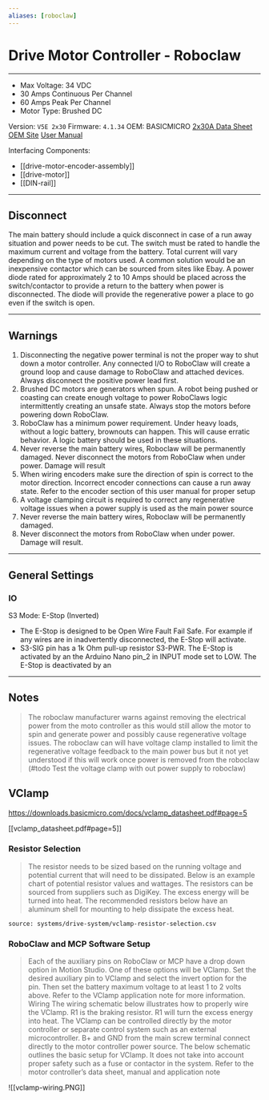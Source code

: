 ```yaml
---
aliases: [roboclaw]
---
```


# Drive Motor Controller - Roboclaw

---
- Max Voltage: 34 VDC
- 30 Amps Continuous Per Channel
- 60 Amps Peak Per Channel
- Motor Type: Brushed DC

Version: `V5E 2x30`
Firmware: `4.1.34`
OEM: BASICMICRO
[2x30A Data Sheet](https://downloads.basicmicro.com/docs/roboclaw_datasheet_2x30A.pdf)
[OEM Site](https://www.basicmicro.com/RoboClaw-2x30A-Motor-Controller_p_9.html)
[User Manual](https://downloads.basicmicro.com/docs/roboclaw_user_manual.pdf)

Interfacing Components:
- [[drive-motor-encoder-assembly]]
- [[drive-motor]]
- [[DIN-rail]]



---
## Disconnect 

The main battery should include a quick disconnect in case of a run away situation and power needs to be cut. The switch  must be rated to handle the maximum current and voltage from the battery. Total current will vary depending on the type of motors used. A common solution would be an inexpensive contactor which can be sourced from sites like Ebay.  A power diode rated for approximately 2 to 10 Amps should be placed across the switch/contactor to provide a return to the battery when power is disconnected. The diode will provide the regenerative power a place to go even if the switch is open.

---

## Warnings
1. Disconnecting the negative power terminal is not the proper way to shut down a motor controller. Any connected I/O to RoboClaw will create a ground loop and cause damage to RoboClaw and attached devices. Always disconnect the positive power lead first.
2. Brushed DC motors are generators when spun. A robot being pushed or coasting can create enough voltage to power RoboClaws logic intermittently creating an unsafe state. Always stop the motors before powering down RoboClaw.
3. RoboClaw has a minimum power requirement. Under heavy loads, without a logic battery, brownouts can happen. This will cause erratic behavior. A logic battery should be used in these situations.
4. Never reverse the main battery wires, Roboclaw will be permanently damaged. Never disconnect the motors from RoboClaw when under power. Damage will result
5. When wiring encoders make sure the direction of spin is correct to the motor direction. Incorrect encoder connections can cause a run away state. Refer to the encoder section of this user manual for proper setup
6.  A voltage clamping circuit is required to correct any regenerative voltage issues when a power supply is used as the main power source
7.  Never reverse the main battery wires, Roboclaw will be permanently damaged. 
8.  Never disconnect the motors from RoboClaw when under power. Damage will result.

---

## General Settings
### IO
S3 Mode: E-Stop (Inverted)
- The E-Stop is designed to be Open Wire Fault Fail Safe. For example if any wires are in inadvertently disconnected, the E-Stop will activate.
- S3-SIG pin has a 1k Ohm pull-up resistor S3-PWR. The E-Stop is activated by an the Arduino Nano pin_2 in INPUT mode set to LOW. The E-Stop is deactivated by an 

---

## Notes

>The roboclaw manufacturer warns against removing the electrical power from the moto controller as this would still allow the motor to spin and generate power and possibly cause regenerative voltage issues. The roboclaw can will have voltage clamp installed to limit the regenerative voltage feedback to the main power bus but it not yet understood if this will work once power is removed from the roboclaw (#todo Test the voltage clamp with out power supply to roboclaw)

## VClamp
https://downloads.basicmicro.com/docs/vclamp_datasheet.pdf#page=5

[[vclamp_datasheet.pdf#page=5]]

### Resistor Selection
>The resistor needs to be sized based on the running voltage and potential current that will need to be dissipated. Below is  an example chart of potential resistor values and wattages. The resistors can be sourced from suppliers such as DigiKey. The excess energy will be turned into heat. The recommended resistors below have an aluminum shell for mounting to  help dissipate the excess heat.

```csvtable
source: systems/drive-system/vclamp-resistor-selection.csv
```
###  RoboClaw and MCP Software Setup  
> Each of the auxiliary pins on RoboClaw or MCP have a drop down option in Motion Studio. One of these options will be  VClamp. Set the desired auxiliary pin to VClamp and select the invert option for the pin. Then set the battery maximum  voltage to at least 1 to 2 volts above. Refer to the VClamp application note for more information.  Wiring  The wiring schematic below illustrates how to properly wire the VClamp. R1 is the braking resistor. R1 will turn the  excess energy into heat. The VClamp can be controlled directly by the motor controller or separate control system such  as an external microcontroller. B+ and GND from the main screw terminal connect directly to the motor controller power  source.  The below schematic outlines the basic setup for VClamp. It does not take into account proper safety such as a fuse or  contactor in the system. Refer to the motor controller’s data sheet, manual and application note

![[vclamp-wiring.PNG]]




